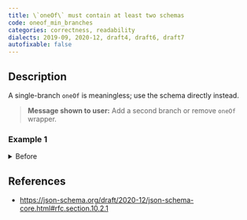 ```yaml
---
title: \`oneOf\` must contain at least two schemas
code: oneof_min_branches
categories: correctness, readability
dialects: 2019-09, 2020-12, draft4, draft6, draft7
autofixable: false
---
```


## Description
A single-branch `oneOf` is meaningless; use the schema directly instead.

> **Message shown to user:**
> Add a second branch or remove `oneOf` wrapper.

### Example 1
<details><summary>Before</summary>

```json
{
  "oneOf": [
    {
      "type": "string"
    }
  ]
}
```
</details>

## References
* <https://json-schema.org/draft/2020-12/json-schema-core.html#rfc.section.10.2.1>
